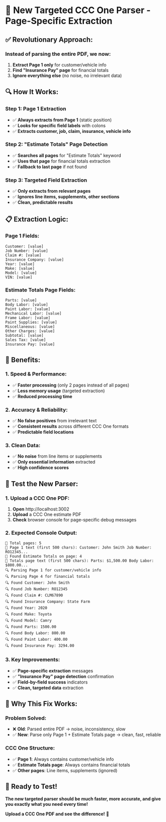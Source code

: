 # 🎯 **New Targeted CCC One Parser - Page-Specific Extraction**

## ✅ **Revolutionary Approach:**

### **Instead of parsing the entire PDF, we now:**
1. **Extract Page 1 only** for customer/vehicle info
2. **Find "Insurance Pay" page** for financial totals
3. **Ignore everything else** (no noise, no irrelevant data)

## 🔍 **How It Works:**

### **Step 1: Page 1 Extraction**
- ✅ **Always extracts from Page 1** (static position)
- ✅ **Looks for specific field labels** with colons
- ✅ **Extracts customer, job, claim, insurance, vehicle info**

### **Step 2: "Estimate Totals" Page Detection**
- ✅ **Searches all pages** for "Estimate Totals" keyword
- ✅ **Uses that page** for financial totals extraction
- ✅ **Fallback to last page** if not found

### **Step 3: Targeted Field Extraction**
- ✅ **Only extracts from relevant pages**
- ✅ **Ignores line items, supplements, other sections**
- ✅ **Clean, predictable results**

## 📋 **Extraction Logic:**

### **Page 1 Fields:**
```
Customer: [value]
Job Number: [value]
Claim #: [value]
Insurance Company: [value]
Year: [value]
Make: [value]
Model: [value]
VIN: [value]
```

### **Estimate Totals Page Fields:**
```
Parts: [value]
Body Labor: [value]
Paint Labor: [value]
Mechanical Labor: [value]
Frame Labor: [value]
Paint Supplies: [value]
Miscellaneous: [value]
Other Charges: [value]
Subtotal: [value]
Sales Tax: [value]
Insurance Pay: [value]
```

## 🚀 **Benefits:**

### **1. Speed & Performance:**
- ✅ **Faster processing** (only 2 pages instead of all pages)
- ✅ **Less memory usage** (targeted extraction)
- ✅ **Reduced processing time**

### **2. Accuracy & Reliability:**
- ✅ **No false positives** from irrelevant text
- ✅ **Consistent results** across different CCC One formats
- ✅ **Predictable field locations**

### **3. Clean Data:**
- ✅ **No noise** from line items or supplements
- ✅ **Only essential information** extracted
- ✅ **High confidence scores**

## 🧪 **Test the New Parser:**

### **1. Upload a CCC One PDF:**
1. **Open** http://localhost:3002
2. **Upload** a CCC One estimate PDF
3. **Check** browser console for page-specific debug messages

### **2. Expected Console Output:**
```
📄 Total pages: 5
📄 Page 1 text (first 500 chars): Customer: John Smith Job Number: RO12345...
📄 Found Estimate Totals on page: 4
📄 Totals page text (first 500 chars): Parts: $1,500.00 Body Labor: $800.00...
🔍 Parsing Page 1 for customer/vehicle info
🔍 Parsing Page 4 for financial totals
🔍 Found Customer: John Smith
🔍 Found Job Number: RO12345
🔍 Found Claim #: CLM67890
🔍 Found Insurance Company: State Farm
🔍 Found Year: 2020
🔍 Found Make: Toyota
🔍 Found Model: Camry
🔍 Found Parts: 1500.00
🔍 Found Body Labor: 800.00
🔍 Found Paint Labor: 400.00
🔍 Found Insurance Pay: 3294.00
```

### **3. Key Improvements:**
- ✅ **Page-specific extraction** messages
- ✅ **"Insurance Pay" page detection** confirmation
- ✅ **Field-by-field success** indicators
- ✅ **Clean, targeted data** extraction

## 🎯 **Why This Fix Works:**

### **Problem Solved:**
- ❌ **Old**: Parsed entire PDF → noise, inconsistency, slow
- ✅ **New**: Parse only Page 1 + Estimate Totals page → clean, fast, reliable

### **CCC One Structure:**
- ✅ **Page 1**: Always contains customer/vehicle info
- ✅ **Estimate Totals page**: Always contains financial totals
- ✅ **Other pages**: Line items, supplements (ignored)

## 🚀 **Ready to Test!**

**The new targeted parser should be much faster, more accurate, and give you exactly what you need every time!**

**Upload a CCC One PDF and see the difference!** 🎯

